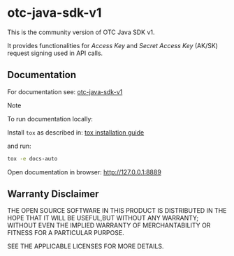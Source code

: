 # otc-java-sdk-v1

This is the community version of OTC Java SDK v1.

It provides functionalities for *Access Key* and *Secret Access Key* (AK/SK) request signing used in API calls.


## Documentation

For documentation see: [otc-java-sdk-v1](https://opentelekomcloud-community.github.io/otc-java-sdk-v1/)

>[!NOTE] 
> To run documentation locally:  
> 
> Install ``tox`` as described in: [tox installation guide ](https://tox.wiki/en/4.26.0/installation.html) 
> 
> and run:
>
>  ```bash
>  tox -e docs-auto
>  ```
> Open documentation in browser: <http://127.0.0.1:8889>


## Warranty Disclaimer

THE OPEN SOURCE SOFTWARE IN THIS PRODUCT IS DISTRIBUTED IN THE HOPE THAT IT
WILL BE USEFUL,BUT WITHOUT ANY WARRANTY; WITHOUT EVEN THE IMPLIED WARRANTY
OF MERCHANTABILITY OR FITNESS FOR A PARTICULAR PURPOSE.

SEE THE APPLICABLE LICENSES FOR MORE DETAILS.